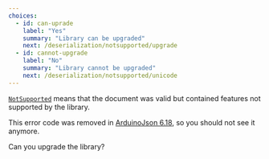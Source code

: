 ```yaml
---
choices:
  - id: can-uprade
    label: "Yes"
    summary: "Library can be upgraded"
    next: /deserialization/notsupported/upgrade
  - id: cannot-upgrade
    label: "No"
    summary: "Library cannot be upgraded"
    next: /deserialization/notsupported/unicode
---
```


[`NotSupported`](/v6/api/misc/deserializationerror/#notsupported) means that the document was valid but contained features not supported by the library.

This error code was removed in [ArduinoJson 6.18](/news/2021/05/04/version-6-18-0/), so you should not see it anymore.

Can you upgrade the library?